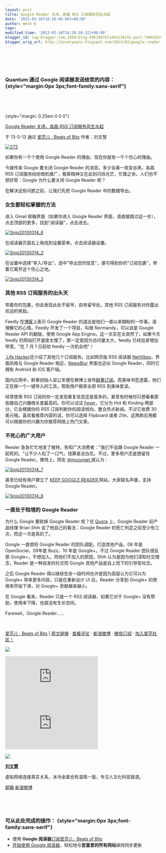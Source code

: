 ```yaml
---
layout: post
title: Google Reader 关闭，各路 RSS 订阅服务风生水起
date: '2013-03-16T18:28:00.001+08:00'
author: Wenh Q
tags:
modified_time: '2013-03-16T18:28:30.322+08:00'
blogger_id: tag:blogger.com,1999:blog-4961947611491238191.post-7496195974713291537
blogger_orig_url: http://binaryware.blogspot.com/2013/03/google-reader-rss.html
---
```


 

 

### Quantum 通过 Google 阅读器发送给您的内容： {style="margin:0px 3px;font-family:sans-serif"}

 

 

 {style="margin: 0.25em 0 0 0"}

[Google Reader 关闭，各路 RSS
订阅服务风生水起](http://www.ifanr.com/262358)

于 13-3-13 通过 [爱范儿 · Beats of Bits](http://www.ifanr.com)
作者：刘文慧



[![272](http://cdn.ifanr.cn/wp-content/uploads/2013/03/272.jpg)](http://www.ifanr.com/262358/attachment/272)

如果你有一千个使用 Google Reader 的理由，现在你就有一千个伤心的理由。

今晨传来 Google 要关闭 Google Reader 的消息，多少谷奥一夜变谷黑。各路
RSS
订阅服务纷纷借机推广，极客精神又在此刻闪烁光芒，忙碌之余，人们也不禁好奇：Google
为什么要关闭 Google Reader 呢？

在解决这些问题之前，让我们先把 Google Reader 中的数据导出。

### 女生都轻松掌握的方法

进入 Gmail 邮箱界面（如果你进入 Google Reader
界面，请直接跳过这一步），点击顶部的更多，找到"阅读器"，点击进去。

[![Snip20130314_6](http://cdn.ifanr.cn/wp-content/uploads/2013/03/Snip20130314_6-360x214.png)](http://www.ifanr.com/262358/snip20130314_6)

在阅读器页面右上角找到设置菜单，点击阅读器设置。

[![Snip20130314_2](http://cdn.ifanr.cn/wp-content/uploads/2013/03/Snip20130314_2-360x246.png)](http://www.ifanr.com/262358/snip20130314_2)

在设置中选择"导入/导出"，选中"导出您的信息"，便可得到你的"订阅包裹"，带着它离开这个伤心之地。

[![Snip20130314_3](http://cdn.ifanr.cn/wp-content/uploads/2013/03/Snip20130314_3-360x175.png)](http://www.ifanr.com/262358/snip20130314_3-2)

### 其他 RSS 订阅服务的出头天

带着你的包裹，你会发现此处不留爷，自有留爷处。其他 RSS
订阅服务对你露出欢迎的笑脸。

Feedly 在[博客](http://blog.feedly.com/2013/03/14/google-reader/)上表示
Google Reader 的退出是他们一直以来期盼的一件事。请理解它的心情。Feedly
开发了一个项目，叫做 Normandy，可以说是 Google Reader API 的翻版，使用
Google App Engine。这一天实在太突然了，如果今天 feedly
的网站打开速度太慢了，那一定是因为访问量太大，feedly
已经加紧增加带宽，"在 7 月 1 日前给 feedly 一次机会吧"！

[ Life
Hacker](http://lifehacker.com/5990456/google-reader-is-getting-shut-down-here-are-the-best-alternatives)还介绍了其他几个订阅服务。比如网页版
RSS 阅读器 [NetVibes](http://www.netvibes.com/en)，界面风格与 Google
Reader 相近，[NewsBlur](http://www.newsblur.com/) 界面也近似 Google
Reader，同时它拥有 Android 和 iOS 客户端。

国内应用中，鲜果创始人梁公军便在微博上宣传[鲜果订阅](http://xianguo.com/login?rurl=%2Fmy%2Fopml)。而美味书签透露，他们正在做一个一键导入的工具，帮助用户搬家全部
RSS 到美味爱读。

经常使用 RSS
订阅的你一定发现重复信息还是蛮多的，甚至有时候你只想看看那些跟自己兴趣相关度最高的。你可以试试
[Fever](http://feedafever.com/)，它分为 Hot 和 Kinding
两部分，它会根据你的 RSS 订阅判断你的阅读倾向，整合热点新闻。不过它收费
30 美元哦。喜欢看推荐内容的话，你可以选择 Flipboard 或者
Zite，这两款应用都可以根据你的兴趣为你推荐网络上热门文章。

### 不死心的广大用户

Reeder 急急忙忙地发了推特，告知广大消费者："我们不会跟 Google Reader
一起死的。"让不少人松了一口气，钱算是没白花。不过，更多用户还是想留住
Google
Reader。推特上，网友 [@muzuiget ](https://twitter.com/muzuiget)就认为：

[![Snip20130314_7](http://cdn.ifanr.cn/wp-content/uploads/2013/03/Snip20130314_7-360x120.png)](http://www.ifanr.com/262358/snip20130314_7)

甚至已经有用户建立了 [KEEP GOOGLE
READER ](http://keepgooglereader.com/index.php)网站，大家联名声援，支持
Google Reader。

[![Snip20130314_8](http://cdn.ifanr.cn/wp-content/uploads/2013/03/Snip20130314_8-360x389.png)](http://www.ifanr.com/262358/snip20130314_8)

### 一直处于险境的 Google Reader

为什么 Google 要砍掉 Google Reader 呢？在
[Quora](http://www.lieyunwang.com/archives/3179) 上，Google Reader
前产品经理 Brian Shih 谈了他自己的看法：Google Reader
的死亡判定之前至少有三次，而这一次是真的了。

Google 一直想将 Google Reader 的团队调配，打造其他产品，08 年是
OpenSocial，09年是 Buzz，10 年是 Google+。不过 Google Reader 团队很反感
Google+，不想加入。而他们不加入的原因，Shih
认为是因为他们深知社交理念，Reader 是一种自发的社交而 Google
其他产品是自上而下的引导型社交。

之后 Google Reader 得以继续生存一段时间也许是因为高层认为它可以为
Google+ 带来更多内容，只是在重新设计 UI 后，Reader 分享到 Google+
的使用率开始下滑，对 Google+ 贡献越来越小。

在 Google 看来，Reader 只是一个 RSS 阅读器，如果它对于 Google+
没有帮助，使用率下降，也就没有生长空间。

Farewell，Google Reader……

 

[爱范儿 · Beats of Bits](http://www.ifanr.com) |
[原文链接](http://www.ifanr.com/262358) ·
[查看评论](http://www.ifanr.com/262358#comments) ·
[新浪微博](http://www.weibo.com/ifanr) ·
[微信订阅](http://www.ifanr.com/weixin) ·
[加入爱范社区！](http://bbs.ifanr.com/)



![](http://ifanr.feedsportal.com/c/33866/f/642084/s/262358/mf.gif)

[![](http://da.feedsportal.com/r/144540365956/u/362/f/642084/c/33866/s/262358/a2.img)](http://da.feedsportal.com/r/144540365956/u/362/f/642084/c/33866/s/262358/a2.htm)![](http://pi.feedsportal.com/r/144540365956/u/362/f/642084/c/33866/s/262358/a2t.img)

[![](http://cdn.ifanr.cn/wp-content/uploads/2012/09/lwh.jpg)](http://www.ifanr.com/author/liuwenhui)

**[刘文慧](http://www.ifanr.com/author/liuwenhui)**

虚拟网络连接真实关系，冰冷金属也有温情一面，专注人文化科技报道。

[邮箱](mailto:wenhui_dream@sina.com)
[新浪微博](http://weibo.com/u/1571697617?&topnav=1&topsug=1)



 

 

### 可从此处完成的操作： {style="margin:0px 3px;font-family:sans-serif"}

-   使用 **Google 阅读器**[订阅爱范儿 · Beats of
    Bits](http://www.google.com/reader/view/feed%2Fhttp%3A%2F%2Fwww.ifanr.com%2Ffeed?source=email)
-   [开始使用 Google
    阅读器](http://www.google.com/reader/?source=email)，轻松地与**您喜爱的所有网站**保持同步更新

 

 
